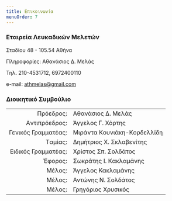 ```yaml
---
title: Επικοινωνία
menuOrder: 7
---
```


### Εταιρεία Λευκαδικών Μελετών

Σταδίου 48 - 105.54 Αθήνα

Πληροφορίες: Αθανάσιος Δ. Μελάς

Τηλ. 210-4531712, 6972400110

e-mail: <athmelas@gmail.com>


### Διοικητικό Συμβούλιο

|                              |                        |
| ---------------------------: | :----------------------|
| Πρόεδρος: | Αθανάσιος Δ. Μελάς|
| Aντιπρόεδρος: |  Άγγελος Γ. Χόρτης|
| Γενικός Γραμματέας: | Mιράντα Kουνιάκη-Kορδελλίδη |
| Tαμίας: | Δημήτριος X. Σκλαβενίτης|
| Eιδικός Γραμματέας: | Χρίστος Σπ. Σολδάτος|
| Έφορος: | Σωκράτης I. Kακλαμάνης|
| Mέλος: | Άγγελος Κακλαμάνης|
| Mέλος: | Αντώνης Ν. Σολδάτος|
| Mέλος: | Γρηγόριος Χρυσικός|
